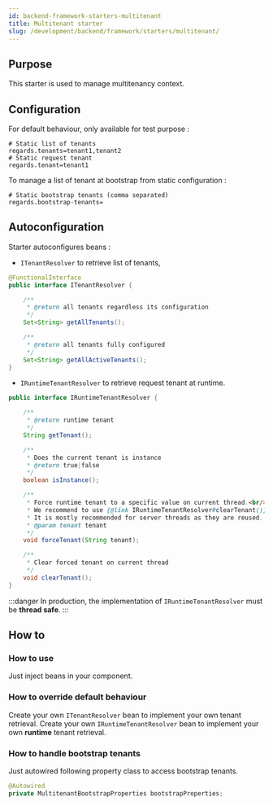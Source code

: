 ```yaml
---
id: backend-framework-starters-multitenant
title: Multitenant starter
slug: /development/backend/framework/starters/multitenant/
---
```



## Purpose

This starter is used to manage multitenancy context.

## Configuration

For default behaviour, only available for test purpose :

```properties
# Static list of tenants
regards.tenants=tenant1,tenant2
# Static request tenant
regards.tenant=tenant1
```

To manage a list of tenant at bootstrap from static configuration :

```properties
# Static bootstrap tenants (comma separated)
regards.bootstrap-tenants=
```

## Autoconfiguration

Starter autoconfigures beans :

* `ITenantResolver` to retrieve list of tenants,

```java
@FunctionalInterface
public interface ITenantResolver {

    /**
     * @return all tenants regardless its configuration
     */
    Set<String> getAllTenants();

    /**
     * @return all tenants fully configured
     */
    Set<String> getAllActiveTenants();
}
```

* `IRuntimeTenantResolver` to retrieve request tenant at runtime.

```java
public interface IRuntimeTenantResolver {

    /**
     * @return runtime tenant
     */
    String getTenant();

    /**
     * Does the current tenant is instance
     * @return true|false
     */
    boolean isInstance();

    /**
     * Force runtime tenant to a specific value on current thread.<br/>
     * We recommend to use {@link IRuntimeTenantResolver#clearTenant()} to clean the thread in a finally clause.<br/>
     * It is mostly recommended for server threads as they are reused.
     * @param tenant tenant
     */
    void forceTenant(String tenant);

    /**
     * Clear forced tenant on current thread
     */
    void clearTenant();
}
```

:::danger
In production, the implementation of `IRuntimeTenantResolver` must be **thread safe**.
:::

## How to

### How to use

Just inject beans in your component.

### How to override default behaviour

Create your own `ITenantResolver` bean to implement your own tenant retrieval.
Create your own `IRuntimeTenantResolver` bean to implement your own **runtime** tenant retrieval.

### How to handle bootstrap tenants

Just autowired following property class to access bootstrap tenants.

```java
@Autowired
private MultitenantBootstrapProperties bootstrapProperties;
```
